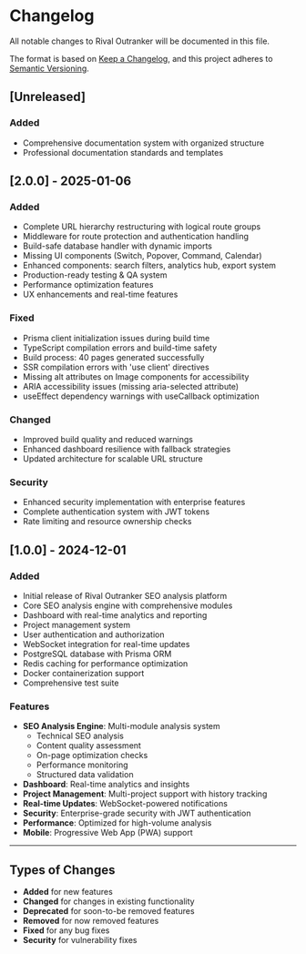 # Changelog

All notable changes to Rival Outranker will be documented in this file.

The format is based on [Keep a Changelog](https://keepachangelog.com/en/1.0.0/),
and this project adheres to [Semantic Versioning](https://semver.org/spec/v2.0.0.html).

## [Unreleased]

### Added

- Comprehensive documentation system with organized structure
- Professional documentation standards and templates

## [2.0.0] - 2025-01-06

### Added

- Complete URL hierarchy restructuring with logical route groups
- Middleware for route protection and authentication handling
- Build-safe database handler with dynamic imports
- Missing UI components (Switch, Popover, Command, Calendar)
- Enhanced components: search filters, analytics hub, export system
- Production-ready testing & QA system
- Performance optimization features
- UX enhancements and real-time features

### Fixed

- Prisma client initialization issues during build time
- TypeScript compilation errors and build-time safety
- Build process: 40 pages generated successfully
- SSR compilation errors with 'use client' directives
- Missing alt attributes on Image components for accessibility
- ARIA accessibility issues (missing aria-selected attribute)
- useEffect dependency warnings with useCallback optimization

### Changed

- Improved build quality and reduced warnings
- Enhanced dashboard resilience with fallback strategies
- Updated architecture for scalable URL structure

### Security

- Enhanced security implementation with enterprise features
- Complete authentication system with JWT tokens
- Rate limiting and resource ownership checks

## [1.0.0] - 2024-12-01

### Added

- Initial release of Rival Outranker SEO analysis platform
- Core SEO analysis engine with comprehensive modules
- Dashboard with real-time analytics and reporting
- Project management system
- User authentication and authorization
- WebSocket integration for real-time updates
- PostgreSQL database with Prisma ORM
- Redis caching for performance optimization
- Docker containerization support
- Comprehensive test suite

### Features

- **SEO Analysis Engine**: Multi-module analysis system
  - Technical SEO analysis
  - Content quality assessment
  - On-page optimization checks
  - Performance monitoring
  - Structured data validation
- **Dashboard**: Real-time analytics and insights
- **Project Management**: Multi-project support with history tracking
- **Real-time Updates**: WebSocket-powered notifications
- **Security**: Enterprise-grade security with JWT authentication
- **Performance**: Optimized for high-volume analysis
- **Mobile**: Progressive Web App (PWA) support

---

## Types of Changes

- **Added** for new features
- **Changed** for changes in existing functionality
- **Deprecated** for soon-to-be removed features
- **Removed** for now removed features
- **Fixed** for any bug fixes
- **Security** for vulnerability fixes
